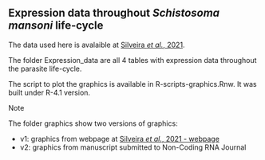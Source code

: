 ## Expression data throughout *Schistosoma mansoni* life-cycle

The data used here is avalaible at [Silveira *et al.*, 2021](https://www.nature.com/articles/s41598-021-96055-7).

The folder Expression_data are all 4 tables with expression data throughout the parasite life-cycle. 

The script to plot the graphics is available in R-scripts-graphics.Rnw. It was built under R-4.1 version.

> [!NOTE]
> The folder graphics show two versions of graphics:
> * v1: graphics from webpage at [Silveira *et al.*, 2021 - webpage](https://verjolab.shinyapps.io/Reference-genes/)
> * v2: graphics from manuscript submitted to Non-Coding RNA Journal

